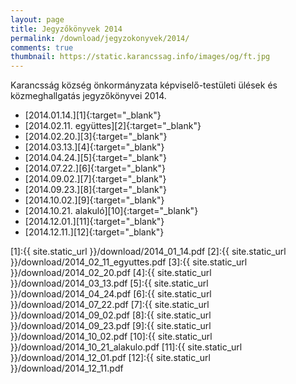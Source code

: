 ```yaml
---
layout: page
title: Jegyzőkönyvek 2014
permalink: /download/jegyzokonyvek/2014/
comments: true
thumbnail: https://static.karancssag.info/images/og/ft.jpg
---
```


Karancsság község önkormányzata képviselő-testületi ülések és közmeghallgatás jegyzőkönyvei 2014.

+ [2014.01.14.][1]{:target="_blank"}
+ [2014.02.11. együttes][2]{:target="_blank"}
+ [2014.02.20.][3]{:target="_blank"}
+ [2014.03.13.][4]{:target="_blank"}
+ [2014.04.24.][5]{:target="_blank"}
+ [2014.07.22.][6]{:target="_blank"}
+ [2014.09.02.][7]{:target="_blank"}
+ [2014.09.23.][8]{:target="_blank"}
+ [2014.10.02.][9]{:target="_blank"}
+ [2014.10.21. alakuló][10]{:target="_blank"}
+ [2014.12.01.][11]{:target="_blank"}
+ [2014.12.11.][12]{:target="_blank"}


[1]:{{ site.static_url }}/download/2014_01_14.pdf
[2]:{{ site.static_url }}/download/2014_02_11_egyuttes.pdf
[3]:{{ site.static_url }}/download/2014_02_20.pdf
[4]:{{ site.static_url }}/download/2014_03_13.pdf
[5]:{{ site.static_url }}/download/2014_04_24.pdf
[6]:{{ site.static_url }}/download/2014_07_22.pdf
[7]:{{ site.static_url }}/download/2014_09_02.pdf
[8]:{{ site.static_url }}/download/2014_09_23.pdf
[9]:{{ site.static_url }}/download/2014_10_02.pdf
[10]:{{ site.static_url }}/download/2014_10_21_alakulo.pdf
[11]:{{ site.static_url }}/download/2014_12_01.pdf
[12]:{{ site.static_url }}/download/2014_12_11.pdf

